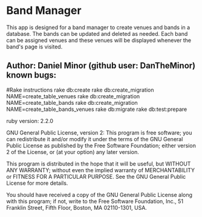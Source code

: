 # Band Manager
This app is designed for a band manager to create venues and bands in a database. The bands can be updated and deleted as needed. Each band can be assigned venues and these venues will be displayed whenever the band's page is visited.

Author: Daniel Minor (github user: DanTheMinor)
known bugs:
--

#Rake instructions
rake db:create
rake db:create_migration NAME=create_table_venues
rake db:create_migration NAME=create_table_bands
rake db:create_migration NAME=create_table_bands_venues
rake db:migrate
rake db:test:prepare

ruby version: 2.2.0

GNU General Public License, version 2:
This program is free software; you can redistribute it and/or
modify it under the terms of the GNU General Public License
as published by the Free Software Foundation; either version 2
of the License, or (at your option) any later version.

This program is distributed in the hope that it will be useful,
but WITHOUT ANY WARRANTY; without even the implied warranty of
MERCHANTABILITY or FITNESS FOR A PARTICULAR PURPOSE.  See the
GNU General Public License for more details.

You should have received a copy of the GNU General Public License
along with this program; if not, write to the Free Software
Foundation, Inc., 51 Franklin Street, Fifth Floor, Boston, MA  02110-1301, USA.

